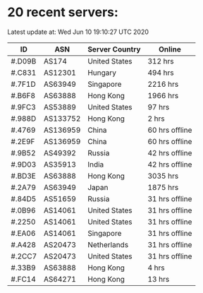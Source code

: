 # 20 recent servers:

Latest update at: Wed Jun 10 19:10:27 UTC 2020

| ID | ASN | Server Country | Online |
| -- | --- | -------------- | ------ |
| #.D09B | AS174 | United States | 312 hrs |
| #.C831 | AS12301 | Hungary | 494 hrs |
| #.7F1D | AS63949 | Singapore | 2216 hrs |
| #.B6F8 | AS63888 | Hong Kong | 1966 hrs |
| #.9FC3 | AS53889 | United States | 97 hrs |
| #.988D | AS133752 | Hong Kong | 2 hrs |
| #.4769 | AS136959 | China | 60 hrs offline |
| #.2E9F | AS136959 | China | 60 hrs offline |
| #.9B52 | AS49392 | Russia | 42 hrs offline |
| #.9D03 | AS35913 | India | 42 hrs offline |
| #.BD3E | AS63888 | Hong Kong | 3035 hrs |
| #.2A79 | AS63949 | Japan | 1875 hrs |
| #.84D5 | AS51659 | Russia | 31 hrs offline |
| #.0B96 | AS14061 | United States | 31 hrs offline |
| #.2250 | AS14061 | United States | 31 hrs offline |
| #.EA06 | AS14061 | Singapore | 31 hrs offline |
| #.A428 | AS20473 | Netherlands | 31 hrs offline |
| #.2CC7 | AS20473 | United States | 31 hrs offline |
| #.33B9 | AS63888 | Hong Kong | 4 hrs |
| #.FC14 | AS64271 | Hong Kong | 13 hrs |

